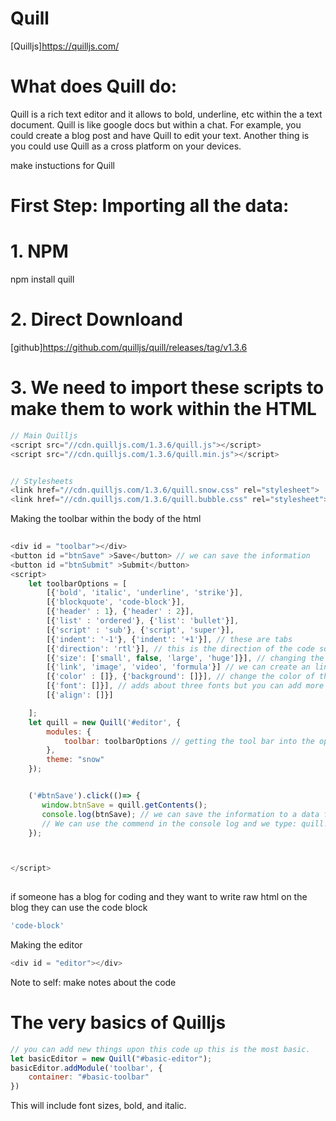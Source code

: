 # Quill

[Quilljs]https://quilljs.com/


# What does Quill do: 
Quill is a rich text editor and it allows to bold, underline, etc within the a text document. 
Quill is like google docs but within a chat. For example, you could create a blog post and have Quill to edit your text. Another thing is you could use Quill as a cross platform on your devices.

make instuctions for Quill

# First Step: Importing all the data:

# 1. NPM 

npm install quill 

# 2. Direct Downloand

[github]https://github.com/quilljs/quill/releases/tag/v1.3.6


# 3. We need to import these scripts to make them to work within the HTML
```js
// Main Quilljs
<script src="//cdn.quilljs.com/1.3.6/quill.js"></script>
<script src="//cdn.quilljs.com/1.3.6/quill.min.js"></script>


// Stylesheets
<link href="//cdn.quilljs.com/1.3.6/quill.snow.css" rel="stylesheet">
<link href="//cdn.quilljs.com/1.3.6/quill.bubble.css" rel="stylesheet">
```

Making the toolbar within the body of the html
```js 
 
<div id = "toolbar"></div>
<button id ="btnSave" >Save</button> // we can save the information
<button id ="btnSubmit" >Submit</button>
<script>
    let toolbarOptions = [
        [{'bold', 'italic', 'underline', 'strike'}],
        [{'blockquote', 'code-block'}],
        [{'header' : 1}, {'header' : 2}], 
        [{'list' : 'ordered'}, {'list': 'bullet'}],
        [{'script' : 'sub'}, {'script', 'super'}], 
        [{'indent': '-1'}, {'indent': '+1'}], // these are tabs
        [{'direction': 'rtl'}], // this is the direction of the code so you can write on the right to left on the screen.
        [{'size': ['small', false, 'large', 'huge']}], // changing the font size.
        [{'link', 'image', 'video', 'formula'}] // we can create an link, image, video, formula to the text editor.
        [{'color' : []}, {'background': []}], // change the color of the font and background
        [{'font': []}], // adds about three fonts but you can add more
        [{'align': []}]

    ];
    let quill = new Quill('#editor', {
        modules: {
            toolbar: toolbarOptions // getting the tool bar into the options of toolbarOptions
        }, 
        theme: "snow" 
    });


    ('#btnSave').click(()=> {
       window.btnSave = quill.getContents();
       console.log(btnSave); // we can save the information to a data for your blog.
       // We can use the commend in the console log and we type: quill.setContents(windows.btnSave);
    });



</script> 
  
```

if someone has a blog for coding and they want to write raw html on the blog they can use the code block

```js 
'code-block' 
```


Making the editor 
```js
<div id = "editor"></div>  
```
Note to self: make notes about the code

# The very basics of Quilljs

```js
// you can add new things upon this code up this is the most basic.
let basicEditor = new Quill("#basic-editor");
basicEditor.addModule('toolbar', {
    container: "#basic-toolbar" 
})
```
This will include font sizes, bold, and italic.




